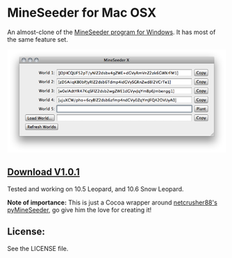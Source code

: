 # MineSeeder for Mac OSX

An almost-clone of the [MineSeeder program for Windows](http://www.minecraftforum.net/viewtopic.php?f=25&t=83984). It has most of the same feature set. 

![Screenshot](https://github.com/Kyrox/MineSeeder-X/raw/master/README_Images/Screenshot.png)

## [Download V1.0.1](https://github.com/downloads/Kyrox/MineSeeder-X/MineSeeder%20X%201.0.1.zip)

Tested and working on 10.5 Leopard, and 10.6 Snow Leopard.

<b>Note of importance:</b> This is just a Cocoa wrapper around [netcrusher88's pyMineSeeder](https://github.com/netcrusher88/pyMineSeeder), go give him the love for creating it!

## License:

See the LICENSE file.